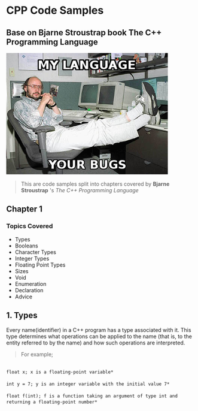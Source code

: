 # CPP Code Samples
## Base on Bjarne Stroustrap book **The C++ Programming Language**

![Bjarne Stroustrap](bjarne-meme.jpg)

> This are code samples split into chapters covered by **Bjarne Stroustrap** 's *The C++ Programming Language*

## Chapter 1

### Topics Covered
- Types
- Booleans
- Character Types
- Integer Types
- Floating Point Types
- Sizes
- Void
- Enumeration
- Declaration
- Advice

## 1. Types
Every name(identifier) in a C++ program has a type associated with it. This type determines what operations can be applied to the name (that is, to the entity referred to by the name) and how such operations are interpreted. 

> For example;

```

float x; x is a floating-point variable*

int y = 7; y is an integer variable with the initial value 7*

float f(int); f is a function taking an argument of type int and returning a floating-point number*

````




